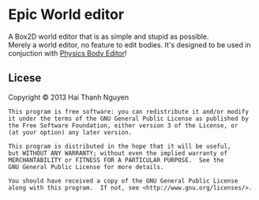 Epic World editor
================
A Box2D world editor that is as simple and stupid as possible.  
Merely a world editor, no feature to edit bodies. It's designed to be used in conjuction with [Physics Body Editor](http://code.google.com/p/box2d-editor/)!

Licese  
-------
 Copyright  © 2013 Hai Thanh Nguyen

    This program is free software: you can redistribute it and/or modify
    it under the terms of the GNU General Public License as published by
    the Free Software Foundation, either version 3 of the License, or
    (at your option) any later version.

    This program is distributed in the hope that it will be useful,
    but WITHOUT ANY WARRANTY; without even the implied warranty of
    MERCHANTABILITY or FITNESS FOR A PARTICULAR PURPOSE.  See the
    GNU General Public License for more details.

    You should have received a copy of the GNU General Public License
    along with this program.  If not, see <http://www.gnu.org/licenses/>.